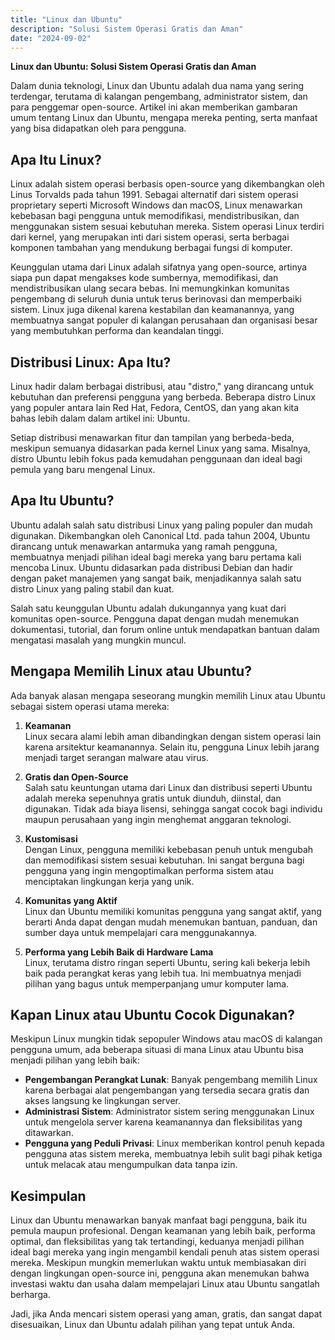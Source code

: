 ```yaml
---
title: "Linux dan Ubuntu"
description: "Solusi Sistem Operasi Gratis dan Aman"
date: "2024-09-02"
---
```


**Linux dan Ubuntu: Solusi Sistem Operasi Gratis dan Aman**

Dalam dunia teknologi, Linux dan Ubuntu adalah dua nama yang sering terdengar, terutama di kalangan pengembang, administrator sistem, dan para penggemar open-source. Artikel ini akan memberikan gambaran umum tentang Linux dan Ubuntu, mengapa mereka penting, serta manfaat yang bisa didapatkan oleh para pengguna.

## Apa Itu Linux?

Linux adalah sistem operasi berbasis open-source yang dikembangkan oleh Linus Torvalds pada tahun 1991. Sebagai alternatif dari sistem operasi proprietary seperti Microsoft Windows dan macOS, Linux menawarkan kebebasan bagi pengguna untuk memodifikasi, mendistribusikan, dan menggunakan sistem sesuai kebutuhan mereka. Sistem operasi Linux terdiri dari kernel, yang merupakan inti dari sistem operasi, serta berbagai komponen tambahan yang mendukung berbagai fungsi di komputer.

Keunggulan utama dari Linux adalah sifatnya yang open-source, artinya siapa pun dapat mengakses kode sumbernya, memodifikasi, dan mendistribusikan ulang secara bebas. Ini memungkinkan komunitas pengembang di seluruh dunia untuk terus berinovasi dan memperbaiki sistem. Linux juga dikenal karena kestabilan dan keamanannya, yang membuatnya sangat populer di kalangan perusahaan dan organisasi besar yang membutuhkan performa dan keandalan tinggi.

## Distribusi Linux: Apa Itu?

Linux hadir dalam berbagai distribusi, atau "distro," yang dirancang untuk kebutuhan dan preferensi pengguna yang berbeda. Beberapa distro Linux yang populer antara lain Red Hat, Fedora, CentOS, dan yang akan kita bahas lebih dalam dalam artikel ini: Ubuntu.

Setiap distribusi menawarkan fitur dan tampilan yang berbeda-beda, meskipun semuanya didasarkan pada kernel Linux yang sama. Misalnya, distro Ubuntu lebih fokus pada kemudahan penggunaan dan ideal bagi pemula yang baru mengenal Linux.

## Apa Itu Ubuntu?

Ubuntu adalah salah satu distribusi Linux yang paling populer dan mudah digunakan. Dikembangkan oleh Canonical Ltd. pada tahun 2004, Ubuntu dirancang untuk menawarkan antarmuka yang ramah pengguna, membuatnya menjadi pilihan ideal bagi mereka yang baru pertama kali mencoba Linux. Ubuntu didasarkan pada distribusi Debian dan hadir dengan paket manajemen yang sangat baik, menjadikannya salah satu distro Linux yang paling stabil dan kuat.

Salah satu keunggulan Ubuntu adalah dukungannya yang kuat dari komunitas open-source. Pengguna dapat dengan mudah menemukan dokumentasi, tutorial, dan forum online untuk mendapatkan bantuan dalam mengatasi masalah yang mungkin muncul.

## Mengapa Memilih Linux atau Ubuntu?

Ada banyak alasan mengapa seseorang mungkin memilih Linux atau Ubuntu sebagai sistem operasi utama mereka:

1. **Keamanan**  
   Linux secara alami lebih aman dibandingkan dengan sistem operasi lain karena arsitektur keamanannya. Selain itu, pengguna Linux lebih jarang menjadi target serangan malware atau virus.

2. **Gratis dan Open-Source**  
   Salah satu keuntungan utama dari Linux dan distribusi seperti Ubuntu adalah mereka sepenuhnya gratis untuk diunduh, diinstal, dan digunakan. Tidak ada biaya lisensi, sehingga sangat cocok bagi individu maupun perusahaan yang ingin menghemat anggaran teknologi.

3. **Kustomisasi**  
   Dengan Linux, pengguna memiliki kebebasan penuh untuk mengubah dan memodifikasi sistem sesuai kebutuhan. Ini sangat berguna bagi pengguna yang ingin mengoptimalkan performa sistem atau menciptakan lingkungan kerja yang unik.

4. **Komunitas yang Aktif**  
   Linux dan Ubuntu memiliki komunitas pengguna yang sangat aktif, yang berarti Anda dapat dengan mudah menemukan bantuan, panduan, dan sumber daya untuk mempelajari cara menggunakannya.

5. **Performa yang Lebih Baik di Hardware Lama**  
   Linux, terutama distro ringan seperti Ubuntu, sering kali bekerja lebih baik pada perangkat keras yang lebih tua. Ini membuatnya menjadi pilihan yang bagus untuk memperpanjang umur komputer lama.

## Kapan Linux atau Ubuntu Cocok Digunakan?

Meskipun Linux mungkin tidak sepopuler Windows atau macOS di kalangan pengguna umum, ada beberapa situasi di mana Linux atau Ubuntu bisa menjadi pilihan yang lebih baik:

- **Pengembangan Perangkat Lunak**: Banyak pengembang memilih Linux karena berbagai alat pengembangan yang tersedia secara gratis dan akses langsung ke lingkungan server.
- **Administrasi Sistem**: Administrator sistem sering menggunakan Linux untuk mengelola server karena keamanannya dan fleksibilitas yang ditawarkan.
- **Pengguna yang Peduli Privasi**: Linux memberikan kontrol penuh kepada pengguna atas sistem mereka, membuatnya lebih sulit bagi pihak ketiga untuk melacak atau mengumpulkan data tanpa izin.

## Kesimpulan

Linux dan Ubuntu menawarkan banyak manfaat bagi pengguna, baik itu pemula maupun profesional. Dengan keamanan yang lebih baik, performa optimal, dan fleksibilitas yang tak tertandingi, keduanya menjadi pilihan ideal bagi mereka yang ingin mengambil kendali penuh atas sistem operasi mereka. Meskipun mungkin memerlukan waktu untuk membiasakan diri dengan lingkungan open-source ini, pengguna akan menemukan bahwa investasi waktu dan usaha dalam mempelajari Linux atau Ubuntu sangatlah berharga.

Jadi, jika Anda mencari sistem operasi yang aman, gratis, dan sangat dapat disesuaikan, Linux dan Ubuntu adalah pilihan yang tepat untuk Anda.
